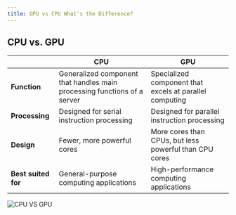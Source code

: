 ```yaml
---
title: GPU vs CPU What's the Difference?
---
```


<head>
    <title>GPU vs CPU What's the Difference?</title>
    <meta name="description" content="Explore the differences between CPU and GPU in terms of function, processing, design, and best-suited applications."/>
    <meta name="keywords" content="CPU, GPU, CPU vs GPU, Central Processing Unit, Graphics Processing Unit, CPU vs GPU differences"/>
    <meta property="og:title" content="GPU vs CPU What's the Difference?"/>
    <meta property="og:description" content="Explore the differences between CPU and GPU in terms of function, processing, design, and best-suited applications."/>
    <meta property="og:image" content="https://media.discordapp.net/attachments/964896173401976932/1157998193741660222/CPU-vs-GPU-rendering.png?ex=651aa55b&is=651953db&hm=a22c80ed108a0d25106a20aa25236f7d0fa74167a50788194470f57ce7f4a6ca&=&width=807&height=426"/>
    <meta property="og:url" content="https://yourwebsite.com/articles/gpu-vs-cpu-differences"/>
    <meta name="twitter:card" content="summary_large_image"/>
    <meta name="twitter:title" content="GPU vs CPU What's the Difference?"/>
    <meta name="twitter:description" content="Explore the differences between CPU and GPU in terms of function, processing, design, and best-suited applications."/>
    <meta name="twitter:image" content="https://media.discordapp.net/attachments/964896173401976932/1157998193741660222/CPU-vs-GPU-rendering.png?ex=651aa55b&is=651953db&hm=a22c80ed108a0d25106a20aa25236f7d0fa74167a50788194470f57ce7f4a6ca&=&width=807&height=426"/>
</head>

## CPU vs. GPU

|                     | CPU                                                                      | GPU                                                     |
| ------------------- | ------------------------------------------------------------------------ | ------------------------------------------------------- |
| **Function**        | Generalized component that handles main processing functions of a server | Specialized component that excels at parallel computing |
| **Processing**      | Designed for serial instruction processing                               | Designed for parallel instruction processing            |
| **Design**          | Fewer, more powerful cores                                               | More cores than CPUs, but less powerful than CPU cores  |
| **Best suited for** | General-purpose computing applications                                   | High-performance computing applications                 |

![CPU VS GPU](https://media.discordapp.net/attachments/964896173401976932/1157998193741660222/CPU-vs-GPU-rendering.png?ex=651aa55b&is=651953db&hm=a22c80ed108a0d25106a20aa25236f7d0fa74167a50788194470f57ce7f4a6ca&=&width=807&height=426)
